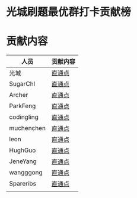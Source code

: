 # 光城刷题最优群打卡贡献榜



# 贡献内容

| 人员       | 贡献内容                                                     |
| ---------- | ------------------------------------------------------------ |
| 光城       | [直通点](https://github.com/Light-City/learning-algorithm/tree/master/%E5%85%89%E5%9F%8E) |
| SugarChl   | [直通点](https://github.com/Light-City/learning-algorithm/tree/master/SugarChl) |
| Archer     | [直通点](https://github.com/Light-City/learning-algorithm/tree/master/Archer) |
| ParkFeng   | [直通点](https://github.com/Light-City/learning-algorithm/tree/master/ParkFeng) |
| codingling | [直通点](https://github.com/Light-City/learning-algorithm/tree/master/codingling) |
| muchenchen | [直通点](https://github.com/Light-City/learning-algorithm/tree/master/muchenchen) |
| leon       | [直通点](https://github.com/Light-City/learning-algorithm/tree/master/leon) |
| HughGuo    | [直通点](https://github.com/Light-City/learning-algorithm/tree/master/HughGuo) |
| JeneYang   | [直通点](https://github.com/Light-City/learning-algorithm/tree/master/JeneYang) |
| wangggong  | [直通点](https://github.com/Light-City/learning-algorithm/tree/master/wangggong) |
| Spareribs  | [直通点](https://github.com/Light-City/learning-algorithm/tree/master/Spareribs) |
|            |                                                              |

